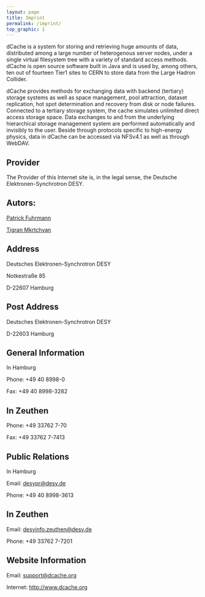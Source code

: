 ```yaml
---
layout: page
title: Imprint
permalink: /imprint/
top_graphic: 1
---
```


dCache is a system for storing and retrieving huge amounts of data, distributed among a large number of heterogenous server nodes, under a single virtual filesystem tree with a variety of standard access methods. dCache is open source software built in Java and is used by, among others, ten out of fourteen Tier1 sites to CERN to store data from the Large Hadron Collider.

dCache provides methods for exchanging data with backend (tertiary) storage systems as well as space management, pool attraction, dataset replication, hot spot determination and recovery from disk or node failures. Connected to a tertiary storage system, the cache simulates unlimited direct access storage space. Data exchanges to and from the underlying hierarchical storage management system are performed automatically and invisibly to the user. Beside through protocols specific to high-energy physics, data in dCache can be accessed via NFSv4.1 as well as through WebDAV.

## Provider
The Provider of this Internet site is, in the legal sense, the Deutsche Elektronen-Synchrotron DESY.

## Autors:
[Patrick Fuhrmann](mailto:patrick.fuhrmann@desy.de)

[Tigran Mkrtchyan](mailto:tigran.mkrtchyan@desy.de)

## Address
Deutsches Elektronen-Synchrotron DESY

Notkestraße 85

D-22607 Hamburg

## Post Address
Deutsches Elektronen-Synchrotron DESY

D-22603 Hamburg

## General Information
In Hamburg

Phone: +49 40 8998-0

Fax: +49 40 8998-3282

## In Zeuthen
Phone: +49 33762 7-70

Fax: +49 33762 7-7413

## Public Relations
In Hamburg

Email: desypr@desy.de

Phone: +49 40 8998-3613

## In Zeuthen
Email: desyinfo.zeuthen@desy.de

Phone: +49 33762 7-7201

## Website Information
Email: support@dcache.org

Internet: http://www.dcache.org
